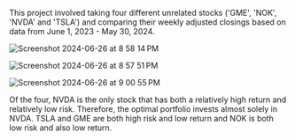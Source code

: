 This project involved taking four different unrelated stocks ('GME', 'NOK', 'NVDA' and 'TSLA') and comparing their weekly adjusted closings based on data from June 1, 2023 - May 30, 2024.

![Screenshot 2024-06-26 at 8 58 14 PM](https://github.com/annikaboudwin/tech-stock-analysis/assets/4967101/18a88b9d-bf48-4d43-8a78-85d3ff273a8f)

![Screenshot 2024-06-26 at 8 57 51 PM](https://github.com/annikaboudwin/tech-stock-analysis/assets/4967101/c79699db-bdd0-4b85-88d6-fc325db5f7ee)

![Screenshot 2024-06-26 at 9 00 55 PM](https://github.com/annikaboudwin/tech-stock-analysis/assets/4967101/e12e3e1b-2fc3-4b19-af44-b737445548da)

Of the four, NVDA is the only stock that has both a relatively high return and relatively low risk. Therefore, the optimal portfolio invests almost solely in NVDA. TSLA and GME are both high risk and low return and NOK is both low risk and also low return.
